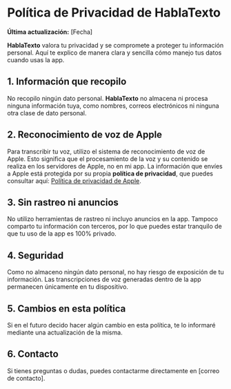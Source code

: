 # Política de Privacidad de HablaTexto

**Última actualización:** [Fecha]

**HablaTexto** valora tu privacidad y se compromete a proteger tu información personal. Aquí te explico de manera clara y sencilla cómo manejo tus datos cuando usas la app.

## 1. Información que recopilo  
No recopilo ningún dato personal. **HablaTexto** no almacena ni procesa ninguna información tuya, como nombres, correos electrónicos ni ninguna otra clase de dato personal.

## 2. Reconocimiento de voz de Apple  
Para transcribir tu voz, utilizo el sistema de reconocimiento de voz de Apple. Esto significa que el procesamiento de la voz y su contenido se realiza en los servidores de Apple, no en mi app. La información que envíes a Apple está protegida por su propia **política de privacidad**, que puedes consultar aquí: [Política de privacidad de Apple](https://www.apple.com/legal/privacy/es-la/).

## 3. Sin rastreo ni anuncios  
No utilizo herramientas de rastreo ni incluyo anuncios en la app. Tampoco comparto tu información con terceros, por lo que puedes estar tranquilo de que tu uso de la app es 100% privado.

## 4. Seguridad  
Como no almaceno ningún dato personal, no hay riesgo de exposición de tu información. Las transcripciones de voz generadas dentro de la app permanecen únicamente en tu dispositivo.

## 5. Cambios en esta política  
Si en el futuro decido hacer algún cambio en esta política, te lo informaré mediante una actualización de la misma.

## 6. Contacto  
Si tienes preguntas o dudas, puedes contactarme directamente en [correo de contacto].
